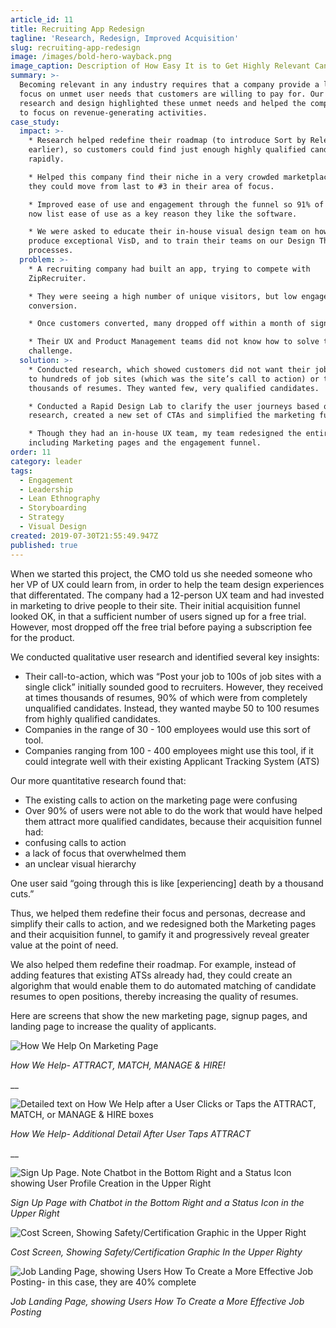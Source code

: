 ```yaml
---
article_id: 11
title: Recruiting App Redesign
tagline: 'Research, Redesign, Improved Acquisition'
slug: recruiting-app-redesign
image: /images/bold-hero-wayback.png
image_caption: Description of How Easy It is to Get Highly Relevant Candidates
summary: >-
  Becoming relevant in any industry requires that a company provide a laser
  focus on unmet user needs that customers are willing to pay for. Our user
  research and design highlighted these unmet needs and helped the company pivot
  to focus on revenue-generating activities.
case_study:
  impact: >-
    * Research helped redefine their roadmap (to introduce Sort by Relevance
    earlier), so customers could find just enough highly qualified candidates
    rapidly.

    * Helped this company find their niche in a very crowded marketplace, so
    they could move from last to #3 in their area of focus.

    * Improved ease of use and engagement through the funnel so 91% of reviewers
    now list ease of use as a key reason they like the software.

    * We were asked to educate their in-house visual design team on how to
    produce exceptional VisD, and to train their teams on our Design Thinking
    processes.
  problem: >-
    * A recruiting company had built an app, trying to compete with
    ZipRecruiter.

    * They were seeing a high number of unique visitors, but low engagement and
    conversion.

    * Once customers converted, many dropped off within a month of signing up.

    * Their UX and Product Management teams did not know how to solve this
    challenge.
  solution: >-
    * Conducted research, which showed customers did not want their job posted
    to hundreds of job sites (which was the site’s call to action) or to receive
    thousands of resumes. They wanted few, very qualified candidates.

    * Conducted a Rapid Design Lab to clarify the user journeys based on
    research, created a new set of CTAs and simplified the marketing funnel.

    * Though they had an in-house UX team, my team redesigned the entire app,
    including Marketing pages and the engagement funnel.
order: 11
category: leader
tags:
  - Engagement
  - Leadership
  - Lean Ethnography
  - Storyboarding
  - Strategy
  - Visual Design
created: 2019-07-30T21:55:49.947Z
published: true
---
```

When we started this project, the CMO told us she needed someone who her VP of UX could learn from, in order to help the team design experiences that differentated. The company had a 12-person UX team and had invested in marketing to drive people to their site. Their initial acquisition funnel looked OK, in that a sufficient number of users signed up for a free trial. However, most dropped off the free trial before paying a subscription fee for the product.

We conducted qualitative user research and identified several key insights:

* Their call-to-action, which was “Post your job to 100s of job sites with a single click” initially sounded good to recruiters. However, they received at times thousands of resumes, 90% of which were from completely unqualified candidates. Instead, they wanted maybe 50 to 100 resumes from highly qualified candidates.
* Companies in the range of 30 - 100 employees would use this sort of tool.
* Companies ranging from 100 - 400 employees might use this tool, if it could integrate well with their existing Applicant Tracking System (ATS)

Our more quantitative research found that:

* The existing calls to action on the marketing page were confusing
* Over 90% of users were not able to do the work that would have helped them attract more qualified candidates, because their acquisition funnel had:
* confusing calls to action
* a lack of focus that overwhelmed them
* an unclear visual hierarchy

One user said “going through this is like \[experiencing] death by a thousand cuts.”

Thus, we helped them redefine their focus and personas, decrease and simplify their calls to action, and we redesigned both the Marketing pages and their acquisition funnel, to gamify it and progressively reveal greater value at the point of need.

We also helped them redefine their roadmap. For example, instead of adding features that existing ATSs already had, they could create an algorighm that would enable them to do automated matching of candidate resumes to open positions, thereby increasing the quality of resumes.

Here are screens that show the new marketing page, signup pages, and landing page to increase the quality of applicants.

![How We Help On Marketing Page](/images/how-we-help.png "How We Help On Marketing Page")

_How We Help- ATTRACT, MATCH, MANAGE & HIRE!_

__

![Detailed text on How We Help after a User Clicks or Taps the ATTRACT, MATCH, or MANAGE & HIRE boxes](/images/how-we-help-attractselected.png "How We Help When User Clicks or Taps ATTRACT, MATCH, or MANAGE & HIRE")

_How We Help- Additional Detail After User Taps ATTRACT_

__

![Sign Up Page. Note Chatbot in the Bottom Right and a Status Icon showing User Profile Creation in the Upper Right](/images/recruiting-details-image-4.png "Sign Up Page, with Chatbot in the Bottom Right and Subtle Status Icons in the Upper Right")

_Sign Up Page with Chatbot in the Bottom Right and a Status Icon in the Upper Right_



![Cost Screen, Showing Safety/Certification Graphic in the Upper Right](/images/recruiting-details-image-5.png "Cost Screen, Showing Safety/Certification Graphic in the Upper Right")

_Cost Screen, Showing Safety/Certification Graphic In the Upper Righty_



![Job Landing Page, showing Users How To Create a More Effective Job Posting- in this case, they are 40% complete](/images/recruiting-details-image-6.png "Job Landing Page, Educating Users on How To Create a More Effective Job Posting")

_Job Landing Page, showing Users How To Create a More Effective Job Posting_
